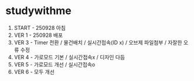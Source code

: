 # studywithme

1. START - 250928 아침
2. VER 1 - 250928 배포
3. VER 3 - Timer 전환 / 물건배치 / 실시간접속(ID x) / 오브제 파일첨부 / 자잘한 오류 수정
4. VER 4 - 가로모드 기본 / 실시간접속x / 디자인 다듬
5. VER 5 - 가로모드 개선 / 실시간접속o
6. VER 6 - 모두 개선

